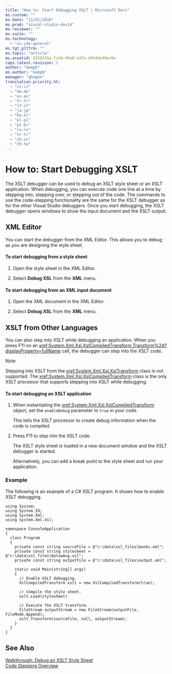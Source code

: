 ```yaml
---
title: "How to: Start Debugging XSLT | Microsoft Docs"
ms.custom: ""
ms.date: "11/01/2016"
ms.prod: "visual-studio-dev14"
ms.reviewer: ""
ms.suite: ""
ms.technology: 
  - "vs-ide-general"
ms.tgt_pltfrm: ""
ms.topic: "article"
ms.assetid: 8358335a-fcb0-45e0-a37e-45b43e49ec0a
caps.latest.revision: 2
author: "kempb"
ms.author: "kempb"
manager: "ghogen"
translation.priority.ht: 
  - "cs-cz"
  - "de-de"
  - "es-es"
  - "fr-fr"
  - "it-it"
  - "ja-jp"
  - "ko-kr"
  - "pl-pl"
  - "pt-br"
  - "ru-ru"
  - "tr-tr"
  - "zh-cn"
  - "zh-tw"
---
```

# How to: Start Debugging XSLT
The XSLT debugger can be used to debug an XSLT style sheet or an XSLT application. When debugging, you can execute code one line at a time by stepping into, stepping over, or stepping out of the code. The commands to use the code-stepping functionality are the same for the XSLT debugger as for the other Visual Studio debuggers. Once you start debugging, the XSLT debugger opens windows to show the input document and the XSLT output.  
  
## XML Editor  
 You can start the debugger from the XML Editor. This allows you to debug as you are designing the style sheet.  
  
#### To start debugging from a style sheet  
  
1.  Open the style sheet in the XML Editor.  
  
2.  Select **Debug XSL** from the **XML** menu.  
  
#### To start debugging from an XML input document  
  
1.  Open the XML document in the XML Editor.  
  
2.  Select **Debug XSL** from the **XML** menu.  
  
## XSLT from Other Languages  
 You can also step into XSLT while debugging an application. When you press F11 on an <xref:System.Xml.Xsl.XslCompiledTransform.Transform%2A?displayProperty=fullName> call, the debugger can step into the XSLT code.  
  
> [!NOTE]
>  Stepping into XSLT from the <xref:System.Xml.Xsl.XslTransform> class is not supported. The <xref:System.Xml.Xsl.XslCompiledTransform> class is the only XSLT processor that supports stepping into XSLT while debugging.  
  
#### To start debugging an XSLT application  
  
1.  When instantiating the <xref:System.Xml.Xsl.XslCompiledTransform> object, set the `enableDebug` parameter to `true` in your code.  
  
     This tells the XSLT processor to create debug information when the code is compiled.  
  
2.  Press F11 to step into the XSLT code.  
  
     The XSLT style sheet is loaded in a new document window and the XSLT debugger is started.  
  
     Alternatively, you can add a break point to the style sheet and run your application.  
  
### Example  
 The following is an example of a C# XSLT program. It shows how to enable XSLT debugging.  
  
```  
using System;  
using System.IO;  
using System.Xml;  
using System.Xml.Xsl;  
  
namespace ConsoleApplication   
{  
  class Program   
  {  
    private const string sourceFile = @"c:\data\xsl_files\books.xml";  
    private const string stylesheet = @"c:\data\xsl_files\belowAvg.xsl";  
    private const string outputFile = @"c:\data\xsl_files\output.xml";  
  
    static void Main(string[] args)  
    {  
      // Enable XSLT debugging.  
      XslCompiledTransform xslt = new XslCompiledTransform(true);  
  
      // Compile the style sheet.  
      xslt.Load(stylesheet)  
  
      // Execute the XSLT transform.  
      FileStream outputStream = new FileStream(outputFile, FileMode.Append);  
      xslt.Transform(sourceFile, null, outputStream);  
    }  
  }  
}  
```  
  
## See Also  
 [Walkthrough: Debug an XSLT Style Sheet](../xml-tools/walkthrough-debug-an-xslt-style-sheet.md)   
 [Code Stepping Overview](http://msdn.microsoft.com/en-us/8791dac9-64d1-4bb9-b59e-8d59af1833f9)